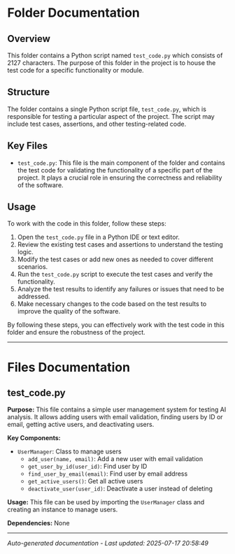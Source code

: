 # Folder Documentation

## Overview
This folder contains a Python script named `test_code.py` which consists of 2127 characters. The purpose of this folder in the project is to house the test code for a specific functionality or module.

## Structure
The folder contains a single Python script file, `test_code.py`, which is responsible for testing a particular aspect of the project. The script may include test cases, assertions, and other testing-related code.

## Key Files
- `test_code.py`: This file is the main component of the folder and contains the test code for validating the functionality of a specific part of the project. It plays a crucial role in ensuring the correctness and reliability of the software.

## Usage
To work with the code in this folder, follow these steps:
1. Open the `test_code.py` file in a Python IDE or text editor.
2. Review the existing test cases and assertions to understand the testing logic.
3. Modify the test cases or add new ones as needed to cover different scenarios.
4. Run the `test_code.py` script to execute the test cases and verify the functionality.
5. Analyze the test results to identify any failures or issues that need to be addressed.
6. Make necessary changes to the code based on the test results to improve the quality of the software.

By following these steps, you can effectively work with the test code in this folder and ensure the robustness of the project.

---

# Files Documentation

## test_code.py

**Purpose:** This file contains a simple user management system for testing AI analysis. It allows adding users with email validation, finding users by ID or email, getting active users, and deactivating users.

**Key Components:**
- `UserManager`: Class to manage users
  - `add_user(name, email)`: Add a new user with email validation
  - `get_user_by_id(user_id)`: Find user by ID
  - `find_user_by_email(email)`: Find user by email address
  - `get_active_users()`: Get all active users
  - `deactivate_user(user_id)`: Deactivate a user instead of deleting

**Usage:** This file can be used by importing the `UserManager` class and creating an instance to manage users.

**Dependencies:** None

---
*Auto-generated documentation - Last updated: 2025-07-17 20:58:49*
